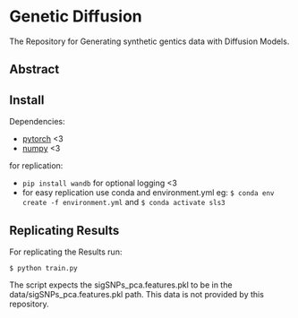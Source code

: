 # Genetic Diffusion

The Repository for Generating synthetic gentics data with Diffusion Models.

## Abstract


## Install

Dependencies:

- [pytorch](https://pytorch.org) <3
- [numpy](https://numpy.org/install/) <3

for replication:
- `pip install wandb` for optional logging <3
- for easy replication use conda and environment.yml eg:
`$ conda env create -f environment.yml` and `$ conda activate sls3`


## Replicating Results
For replicating the Results run:

```
$ python train.py
```
The script expects the sigSNPs_pca.features.pkl to be in the data/sigSNPs_pca.features.pkl path. This data is not provided by this repository.


